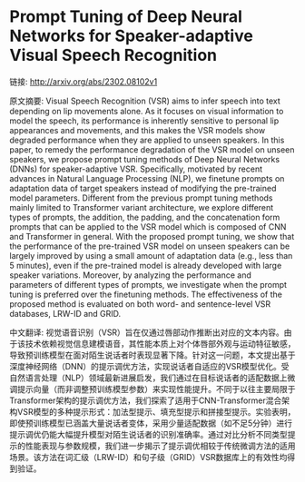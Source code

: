 # Prompt Tuning of Deep Neural Networks for Speaker-adaptive Visual Speech Recognition

链接: http://arxiv.org/abs/2302.08102v1

原文摘要:
Visual Speech Recognition (VSR) aims to infer speech into text depending on
lip movements alone. As it focuses on visual information to model the speech,
its performance is inherently sensitive to personal lip appearances and
movements, and this makes the VSR models show degraded performance when they
are applied to unseen speakers. In this paper, to remedy the performance
degradation of the VSR model on unseen speakers, we propose prompt tuning
methods of Deep Neural Networks (DNNs) for speaker-adaptive VSR. Specifically,
motivated by recent advances in Natural Language Processing (NLP), we finetune
prompts on adaptation data of target speakers instead of modifying the
pre-trained model parameters. Different from the previous prompt tuning methods
mainly limited to Transformer variant architecture, we explore different types
of prompts, the addition, the padding, and the concatenation form prompts that
can be applied to the VSR model which is composed of CNN and Transformer in
general. With the proposed prompt tuning, we show that the performance of the
pre-trained VSR model on unseen speakers can be largely improved by using a
small amount of adaptation data (e.g., less than 5 minutes), even if the
pre-trained model is already developed with large speaker variations. Moreover,
by analyzing the performance and parameters of different types of prompts, we
investigate when the prompt tuning is preferred over the finetuning methods.
The effectiveness of the proposed method is evaluated on both word- and
sentence-level VSR databases, LRW-ID and GRID.

中文翻译:
视觉语音识别（VSR）旨在仅通过唇部动作推断出对应的文本内容。由于该技术依赖视觉信息建模语音，其性能本质上对个体唇部外观与运动特征敏感，导致预训练模型在面对陌生说话者时表现显著下降。针对这一问题，本文提出基于深度神经网络（DNN）的提示调优方法，实现说话者自适应的VSR模型优化。受自然语言处理（NLP）领域最新进展启发，我们通过在目标说话者的适配数据上微调提示向量（而非调整预训练模型参数）来实现性能提升。不同于以往主要局限于Transformer架构的提示调优方法，我们探索了适用于CNN-Transformer混合架构VSR模型的多种提示形式：加法型提示、填充型提示和拼接型提示。实验表明，即使预训练模型已涵盖大量说话者变体，采用少量适配数据（如不足5分钟）进行提示调优仍能大幅提升模型对陌生说话者的识别准确率。通过对比分析不同类型提示的性能表现与参数规模，我们进一步揭示了提示调优相较于传统微调方法的适用场景。该方法在词汇级（LRW-ID）和句子级（GRID）VSR数据库上的有效性均得到验证。
